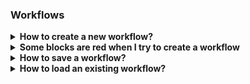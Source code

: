 ### Workflows

<details>
  <summary><b>How to create a new workflow?</b></summary>
  

  Click on `Workflow Editor` view.

  ![Workflow editor](images/workflow-editor-header.png)

  Click on `+` button.

  ![Plus button](images/workflow-editor-plus.png)

  Add some blocks and end your workflow with a `Delivery` block.

  Select the tool to use for each block (including ingest).

  ![Select tool](images/workflow-select-tool.png)

  Fill all red field in each block.

  ![Fill block](images/workflow-fill-block.png)

  Select some files to send on `Ingest block`.

  ![Ingest](images/workflow-ingest-files.png)

  Click on execute workflow.

  ![Execute](images/workflow-execute.png)
</details>

<details>
  <summary><b>Some blocks are red when I try to create a workflow</b></summary>
  

  If you see red blocks like the following screenshot, this means that you don't have right to use these blocks.

  Check your contract to see if the dates and tools should be available.

  Contact an administrator at `support@videomenthe.fr` if the blocks should be available.

  ![Workflow red blocks](images/workflow-red-blocks.png)
</details>

<details>
  <summary><b>How to save a workflow?</b></summary>
  

  Build or load a workflow.

  Click on `save` to save modifications on an existing workflow

  ![Save](images/workflow-save.png)

  Click on `save as` to save as a new workflow. You will be asked to enter a name for this workflow.

  ![Save as](images/workflow-save-as.png)
</details>

<details>
  <summary><b>How to load an existing workflow?</b></summary>
  
  
  Click on `Select a workflow`.

  ![Select a workflow](images/workflow-select.png)

  Select the workflow you want to load.
</details>